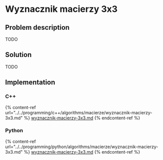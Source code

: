 # Wyznacznik macierzy 3x3

## Problem description

TODO

## Solution

TODO

## Implementation

### C++

{% content-ref url="../../programming/c++/algorithms/macierze/wyznacznik-macierzy-3x3.md" %}
[wyznacznik-macierzy-3x3.md](../../programming/c++/algorithms/macierze/wyznacznik-macierzy-3x3.md)
{% endcontent-ref %}

### Python

{% content-ref url="../../programming/python/algorithms/macierze/wyznacznik-macierzy-3x3.md" %}
[wyznacznik-macierzy-3x3.md](../../programming/python/algorithms/macierze/wyznacznik-macierzy-3x3.md)
{% endcontent-ref %}
